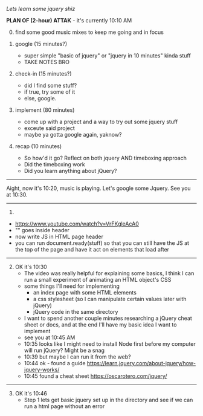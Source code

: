 *Lets learn some jquery shiz*

**PLAN OF (2-hour) ATTAK**
    - it's currently 10:10 AM

0) find some good music mixes to keep me going and in focus

1) google (15 minutes?) 
    - super simple "basic of jquery" or "jquery in 10 minutes" kinda stuff
    - TAKE NOTES BRO

2) check-in (15 minutes?)
    - did I find some stuff?
    - if true, try some of it
    - else, google.

3) implement (80 minutes)
    - come up with a project and a way to try out some jquery stuff
    - exceute said project
    - maybe ya gotta google again, yaknow?

4) recap (10 minutes)
    - So how'd it go? Reflect on both jquery AND timeboxing approach
    - Did the timeboxing work
    - Did you learn anything about jQuery?

____________________________

Aight, now it's 10:20, music is playing. Let's google some Jquery. See you at 10:30.

__________________________

1)

- https://www.youtube.com/watch?v=VrFKgleAcA0
- "<script src="js/jquery.js"></script>" goes inside header
- now write JS in HTML page header
- you can run document.ready(stuff) so that you can still have the JS at the top of the page and have it act on elements that load after

___________

2) OK it's 10:30
    - The video was really helpful for explaining some basics, I think I can run a small experiment of animating an HTML object's CSS
    - some things I'll need for implementing
        + an index page with some HTML elements
        + a css stylesheet (so I can manipulate certain values later with jQuery)
        + jQuery code in the same directory
    - I want to spend another couple minutes researching a jQuery cheat sheet or docs, and at the end I'll have my basic idea I want to implement
    - see you at 10:45 AM
    - 10:35 looks like I might need to install Node first before my computer will run jQuery? Might be a snag
    - 10:39 but maybe I can run it from the web?
    - 10:44 ok - found a guide https://learn.jquery.com/about-jquery/how-jquery-works/
    - 10:45 found a cheat sheet https://oscarotero.com/jquery/

___________________

3) OK it's 10:46
    - Step 1 lets get basic jquery set up in the directory and see if we can run a html page without an error

